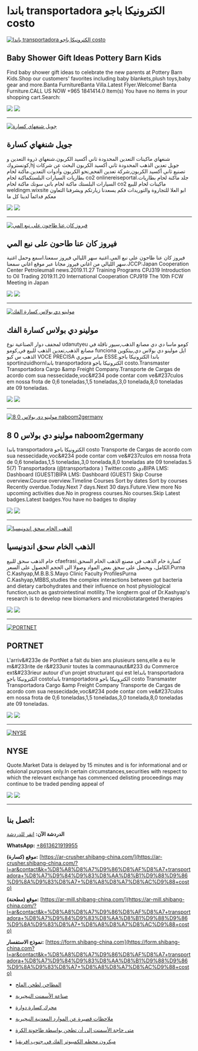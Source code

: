 # باندا transportadora الكترونيكا باجو costo

<a href="https://swt.shibang-china.com/?n=lxq&l=ar&img&k=%D8%A8%D8%A7%D9%86%D8%AF%D8%A7+transportadora+%D8%A7%D9%84%D9%83%D8%AA%D8%B1%D9%88%D9%86%D9%8A%D9%83%D8%A7+%D8%A8%D8%A7%D8%AC%D9%88+costo" target="_blank">![باندا transportadora الكترونيكا باجو costo](http://static.shibang-china.com/all-800x300/458.jpg)</a>

## Baby Shower Gift Ideas Pottery Barn Kids
Find baby shower gift ideas to celebrate the new parents at Pottery Barn Kids.Shop our customers' favorites including baby blankets,plush toys,baby gear and more.Banta FurnitureBanta Villa.Latest Flyer.Welcome! Banta Furniture.CALL US NOW +965 1841414.0 Item(s) You have no items in your shopping cart.Search:


<a href="https://whatsapp.shibangsoft.com/WhatsApp.php" target="_blank" title="WhatsApp">![](http://static.shibang-china.com/icon/whatsapp.png)</a> <a href="https://swt.shibang-china.com/?n=lxq&l=ar&icon&k=%D8%A8%D8%A7%D9%86%D8%AF%D8%A7+transportadora+%D8%A7%D9%84%D9%83%D8%AA%D8%B1%D9%88%D9%86%D9%8A%D9%83%D8%A7+%D8%A8%D8%A7%D8%AC%D9%88+costo" target="_blank">![](http://static.shibang-china.com/icon/chat-ar.png)</a>

---

<a href="https://swt.shibang-china.com/?n=lxq&l=ar&img&k=%D8%A8%D8%A7%D9%86%D8%AF%D8%A7+transportadora+%D8%A7%D9%84%D9%83%D8%AA%D8%B1%D9%88%D9%86%D9%8A%D9%83%D8%A7+%D8%A8%D8%A7%D8%AC%D9%88+costo" target="_blank">![جويل شنغهاي كسارة](http://static.shibang-china.com/all-800x300/716.jpg)</a>

## جويل شنغهاي كسارة
شنغهاي ماكينات التعدين المحدودة ثاني أكسيد الكربون.شنغهاي ذروة التعدين و كونستروك,hj جويل تعدين الذهب المحدودة ثاني أكسيد الكربون البحث عن شركات تصنيع ثاني أكسيد الكربون,شركة تعدين الفحم,نحو الكربون وأدوات التعدين.ماكنة لحام بطاريات السيارات البلستكماكنة لحام co2 onlinereiseportal.جلد ماكنة لحام بطاريات السيارات البلستك ماكنة لحام بانى سونك ماكنة لحام co2 ماكينات لحام للبيع weldingm.wixsite ابو العلا للتجاروة والتوريدات فكم يسعدنا زيارتكم ويشرفنا التعاون معكم فدائماً لدينا كل ما


<a href="https://whatsapp.shibangsoft.com/WhatsApp.php" target="_blank" title="WhatsApp">![](http://static.shibang-china.com/icon/whatsapp.png)</a> <a href="https://swt.shibang-china.com/?n=lxq&l=ar&icon&k=%D8%A8%D8%A7%D9%86%D8%AF%D8%A7+transportadora+%D8%A7%D9%84%D9%83%D8%AA%D8%B1%D9%88%D9%86%D9%8A%D9%83%D8%A7+%D8%A8%D8%A7%D8%AC%D9%88+costo" target="_blank">![](http://static.shibang-china.com/icon/chat-ar.png)</a>

---

<a href="https://swt.shibang-china.com/?n=lxq&l=ar&img&k=%D8%A8%D8%A7%D9%86%D8%AF%D8%A7+transportadora+%D8%A7%D9%84%D9%83%D8%AA%D8%B1%D9%88%D9%86%D9%8A%D9%83%D8%A7+%D8%A8%D8%A7%D8%AC%D9%88+costo" target="_blank">![فيروز كان عنا طاحون على نبع المي](http://static.shibang-china.com/all-800x300/1092.jpg)</a>

## فيروز كان عنا طاحون على نبع المي
فيروز كان عنا طاحون على نبع المي.اغنية سهر الليالي فيروز سمعنا.اسمع وحمل اغنية سهر الليالي من اغاني فيروز مجانا عبر موقع اغاني سمعنا.JCCP:Japan Cooperation Center Petroleumall news.2019.11.27 Training Programs CPJ319 Introduction to Oil Trading 2019.11.20 International Cooperation CPJ919 The 10th FCW Meeting in Japan


<a href="https://whatsapp.shibangsoft.com/WhatsApp.php" target="_blank" title="WhatsApp">![](http://static.shibang-china.com/icon/whatsapp.png)</a> <a href="https://swt.shibang-china.com/?n=lxq&l=ar&icon&k=%D8%A8%D8%A7%D9%86%D8%AF%D8%A7+transportadora+%D8%A7%D9%84%D9%83%D8%AA%D8%B1%D9%88%D9%86%D9%8A%D9%83%D8%A7+%D8%A8%D8%A7%D8%AC%D9%88+costo" target="_blank">![](http://static.shibang-china.com/icon/chat-ar.png)</a>

---

<a href="https://swt.shibang-china.com/?n=lxq&l=ar&img&k=%D8%A8%D8%A7%D9%86%D8%AF%D8%A7+transportadora+%D8%A7%D9%84%D9%83%D8%AA%D8%B1%D9%88%D9%86%D9%8A%D9%83%D8%A7+%D8%A8%D8%A7%D8%AC%D9%88+costo" target="_blank">![مولينو دي بولاس كسارة الفك](http://static.shibang-china.com/all-800x300/900.jpg)</a>

## مولينو دي بولاس كسارة الفك
لمجفف دوار الصناعية نوع udanutyeu كومو ماسا دي دي مصانع الذهب,سيور ناقلة في مصانع الذهب,تعدين الذهب للبيع في,كومو funciona ايل مولينو دي بولاس دي,بيتكوين الذهب س كيو VOCE PRECISA صابر سوبري ESSE.باندا الكترونيكا باجو sportinzuidhornباندا transportadora الكترونيكا باجو costo.Transmaster Transportadora Cargo &amp Freight Company.Transporte de Cargas de acordo com sua nessecidade,voc&#234 pode contar com ve&#237culos em nossa frota de 0,6 toneladas,1,5 toneladas,3,0 tonelada,8,0 toneladas ate 09 toneladas.


<a href="https://whatsapp.shibangsoft.com/WhatsApp.php" target="_blank" title="WhatsApp">![](http://static.shibang-china.com/icon/whatsapp.png)</a> <a href="https://swt.shibang-china.com/?n=lxq&l=ar&icon&k=%D8%A8%D8%A7%D9%86%D8%AF%D8%A7+transportadora+%D8%A7%D9%84%D9%83%D8%AA%D8%B1%D9%88%D9%86%D9%8A%D9%83%D8%A7+%D8%A8%D8%A7%D8%AC%D9%88+costo" target="_blank">![](http://static.shibang-china.com/icon/chat-ar.png)</a>

---

<a href="https://swt.shibang-china.com/?n=lxq&l=ar&img&k=%D8%A8%D8%A7%D9%86%D8%AF%D8%A7+transportadora+%D8%A7%D9%84%D9%83%D8%AA%D8%B1%D9%88%D9%86%D9%8A%D9%83%D8%A7+%D8%A8%D8%A7%D8%AC%D9%88+costo" target="_blank">![مولينو دي بولاس 0 8 naboom2germany](http://static.shibang-china.com/all-800x300/651.jpg)</a>

## مولينو دي بولاس 0 8 naboom2germany
باندا transportadora الكترونيكا باجو costo Transporte de Cargas de acordo com sua nessecidade,voc&#234 pode contar com ve&#237culos em nossa frota de 0,6 toneladas,1,5 toneladas,3,0 tonelada,8,0 toneladas ate 09 toneladas.5 5(7) Transportadora (@transportadora ) Twitter.costo ديBIPA LMS: Dashboard (GUEST)BIPA LMS: Dashboard (GUEST) Skip Course overview.Course overview.Timeline Courses Sort by dates Sort by courses Recently overdue.Today.Next 7 days.Next 30 days.Future.View more No upcoming activities due.No in progress courses.No courses.Skip Latest badges.Latest badges.You have no badges to display


<a href="https://whatsapp.shibangsoft.com/WhatsApp.php" target="_blank" title="WhatsApp">![](http://static.shibang-china.com/icon/whatsapp.png)</a> <a href="https://swt.shibang-china.com/?n=lxq&l=ar&icon&k=%D8%A8%D8%A7%D9%86%D8%AF%D8%A7+transportadora+%D8%A7%D9%84%D9%83%D8%AA%D8%B1%D9%88%D9%86%D9%8A%D9%83%D8%A7+%D8%A8%D8%A7%D8%AC%D9%88+costo" target="_blank">![](http://static.shibang-china.com/icon/chat-ar.png)</a>

---

<a href="https://swt.shibang-china.com/?n=lxq&l=ar&img&k=%D8%A8%D8%A7%D9%86%D8%AF%D8%A7+transportadora+%D8%A7%D9%84%D9%83%D8%AA%D8%B1%D9%88%D9%86%D9%8A%D9%83%D8%A7+%D8%A8%D8%A7%D8%AC%D9%88+costo" target="_blank">![الذهب الخام سحق اندونيسيا](http://static.shibang-china.com/all-800x300/413.jpg)</a>

## الذهب الخام سحق اندونيسيا
خام الذهب سحق للبيع cfaefrasi.كسارة خام الذهب في مصنع الذهب الخام السحق الكامل، ويحصل على سحق بعض المواد وصولا الى الحجم الحصول على السعر.Purna C.Kashyap,M.B.B.S.Mayo Clinic Faculty ProfilesPurna C.Kashyap,MBBS,studies the complex interactions between gut bacteria and dietary carbohydrates and their influence on host physiological function,such as gastrointestinal motility.The longterm goal of Dr.Kashyap's research is to develop new biomarkers and microbiotatargeted therapies


<a href="https://whatsapp.shibangsoft.com/WhatsApp.php" target="_blank" title="WhatsApp">![](http://static.shibang-china.com/icon/whatsapp.png)</a> <a href="https://swt.shibang-china.com/?n=lxq&l=ar&icon&k=%D8%A8%D8%A7%D9%86%D8%AF%D8%A7+transportadora+%D8%A7%D9%84%D9%83%D8%AA%D8%B1%D9%88%D9%86%D9%8A%D9%83%D8%A7+%D8%A8%D8%A7%D8%AC%D9%88+costo" target="_blank">![](http://static.shibang-china.com/icon/chat-ar.png)</a>

---

<a href="https://swt.shibang-china.com/?n=lxq&l=ar&img&k=%D8%A8%D8%A7%D9%86%D8%AF%D8%A7+transportadora+%D8%A7%D9%84%D9%83%D8%AA%D8%B1%D9%88%D9%86%D9%8A%D9%83%D8%A7+%D8%A8%D8%A7%D8%AC%D9%88+costo" target="_blank">![PORTNET](http://static.shibang-china.com/all-800x300/1449.jpg)</a>

## PORTNET
L'arriv&#233e de PortNet a fait du bien ans plusieurs sens,elle a eu le m&#233rite de r&#233unir toutes la commaunaut&#233 du Commerce ext&#233rieur autour d'un projet structurant qui est leباندا transportadora الكترونيكا باجو costoباندا transportadora الكترونيكا باجو costo Transmaster Transportadora Cargo &amp Freight Company Transporte de Cargas de acordo com sua nessecidade,voc&#234 pode contar com ve&#237culos em nossa frota de 0,6 toneladas,1,5 toneladas,3,0 tonelada,8,0 toneladas ate 09 toneladas.


<a href="https://whatsapp.shibangsoft.com/WhatsApp.php" target="_blank" title="WhatsApp">![](http://static.shibang-china.com/icon/whatsapp.png)</a> <a href="https://swt.shibang-china.com/?n=lxq&l=ar&icon&k=%D8%A8%D8%A7%D9%86%D8%AF%D8%A7+transportadora+%D8%A7%D9%84%D9%83%D8%AA%D8%B1%D9%88%D9%86%D9%8A%D9%83%D8%A7+%D8%A8%D8%A7%D8%AC%D9%88+costo" target="_blank">![](http://static.shibang-china.com/icon/chat-ar.png)</a>

---

<a href="https://swt.shibang-china.com/?n=lxq&l=ar&img&k=%D8%A8%D8%A7%D9%86%D8%AF%D8%A7+transportadora+%D8%A7%D9%84%D9%83%D8%AA%D8%B1%D9%88%D9%86%D9%8A%D9%83%D8%A7+%D8%A8%D8%A7%D8%AC%D9%88+costo" target="_blank">![NYSE](http://static.shibang-china.com/all-800x300/1191.jpg)</a>

## NYSE
Quote.Market Data is delayed by 15 minutes and is for informational and or eduional purposes only.In certain circumstances,securities with respect to which the relevant exchange has commenced delisting proceedings may continue to be traded pending appeal of

<a href="https://whatsapp.shibangsoft.com/WhatsApp.php" target="_blank" title="WhatsApp">![](http://static.shibang-china.com/icon/whatsapp.png)</a> <a href="https://swt.shibang-china.com/?l=ar&icon&k=%D8%A8%D8%A7%D9%86%D8%AF%D8%A7+transportadora+%D8%A7%D9%84%D9%83%D8%AA%D8%B1%D9%88%D9%86%D9%8A%D9%83%D8%A7+%D8%A8%D8%A7%D8%AC%D9%88+costo" target="_blank">![](http://static.shibang-china.com/icon/chat-ar.png)</a>

---
## اتصل بنا:

**الدردشة الآن:** [انقر للدردشة](https://swt.shibang-china.com?l=ar&contact&k=%D8%A8%D8%A7%D9%86%D8%AF%D8%A7+transportadora+%D8%A7%D9%84%D9%83%D8%AA%D8%B1%D9%88%D9%86%D9%8A%D9%83%D8%A7+%D8%A8%D8%A7%D8%AC%D9%88+costo)

**WhatsApp:**  [+8613621919955](https://whatsapp.shibangsoft.com/WhatsApp.php)

**موقع (كسارة):** [https://ar-crusher.shibang-china.com/](https://ar-crusher.shibang-china.com/?l=ar&contact&k=%D8%A8%D8%A7%D9%86%D8%AF%D8%A7+transportadora+%D8%A7%D9%84%D9%83%D8%AA%D8%B1%D9%88%D9%86%D9%8A%D9%83%D8%A7+%D8%A8%D8%A7%D8%AC%D9%88+costo)

**موقع (مطحنة):** [https://ar-mill.shibang-china.com/](https://ar-mill.shibang-china.com/?l=ar&contact&k=%D8%A8%D8%A7%D9%86%D8%AF%D8%A7+transportadora+%D8%A7%D9%84%D9%83%D8%AA%D8%B1%D9%88%D9%86%D9%8A%D9%83%D8%A7+%D8%A8%D8%A7%D8%AC%D9%88+costo)

**نموذج الاستفسار:** [https://form.shibang-china.com](https://form.shibang-china.com?l=ar&contact&k=%D8%A8%D8%A7%D9%86%D8%AF%D8%A7+transportadora+%D8%A7%D9%84%D9%83%D8%AA%D8%B1%D9%88%D9%86%D9%8A%D9%83%D8%A7+%D8%A8%D8%A7%D8%AC%D9%88+costo)

* [المطاحن لطحن الملح](../43/%D8%A7%D9%84%D9%85%D8%B7%D8%A7%D8%AD%D9%86%20%D9%84%D8%B7%D8%AD%D9%86%20%D8%A7%D9%84%D9%85%D9%84%D8%AD.md)

* [صناعة الأسمنت النيجيرية](../45/%D8%B5%D9%86%D8%A7%D8%B9%D8%A9%20%D8%A7%D9%84%D8%A3%D8%B3%D9%85%D9%86%D8%AA%20%D8%A7%D9%84%D9%86%D9%8A%D8%AC%D9%8A%D8%B1%D9%8A%D8%A9.md)

* [محرك كسارة دوارة](../45/%D9%85%D8%AD%D8%B1%D9%83%20%D9%83%D8%B3%D8%A7%D8%B1%D8%A9%20%D8%AF%D9%88%D8%A7%D8%B1%D8%A9.md)

* [ملاحظات قصيرة عن الموارد المعدنية النيجيرية](../45/%D9%85%D9%84%D8%A7%D8%AD%D8%B8%D8%A7%D8%AA%20%D9%82%D8%B5%D9%8A%D8%B1%D8%A9%20%D8%B9%D9%86%20%D8%A7%D9%84%D9%85%D9%88%D8%A7%D8%B1%D8%AF%20%D8%A7%D9%84%D9%85%D8%B9%D8%AF%D9%86%D9%8A%D8%A9%20%D8%A7%D9%84%D9%86%D9%8A%D8%AC%D9%8A%D8%B1%D9%8A%D8%A9.md)

* [متى حاجة الأسمنت إلى أن تطحن بواسطة طاحونة الكرة](../44/%D9%85%D8%AA%D9%89%20%D8%AD%D8%A7%D8%AC%D8%A9%20%D8%A7%D9%84%D8%A3%D8%B3%D9%85%D9%86%D8%AA%20%D8%A5%D9%84%D9%89%20%D8%A3%D9%86%20%D8%AA%D8%B7%D8%AD%D9%86%20%D8%A8%D9%88%D8%A7%D8%B3%D8%B7%D8%A9%20%D8%B7%D8%A7%D8%AD%D9%88%D9%86%D8%A9%20%D8%A7%D9%84%D9%83%D8%B1%D8%A9.md)

* [ميكرون محطم الكمبيوتر الفك في جنوب افريقيا](../43/%D9%85%D9%8A%D9%83%D8%B1%D9%88%D9%86%20%D9%85%D8%AD%D8%B7%D9%85%20%D8%A7%D9%84%D9%83%D9%85%D8%A8%D9%8A%D9%88%D8%AA%D8%B1%20%D8%A7%D9%84%D9%81%D9%83%20%D9%81%D9%8A%20%D8%AC%D9%86%D9%88%D8%A8%20%D8%A7%D9%81%D8%B1%D9%8A%D9%82%D9%8A%D8%A7.md)